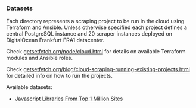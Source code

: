### Datasets

Each directory represents a scraping project to be run in the cloud using Terraform and Ansible. Unless otherwise specified each project defines a central PostgreSQL instance and 20 scraper instances deployed on DigitalOcean Frankfurt FRA1 datacenter.

Check [getsetfetch.org/node/cloud.html](https://getsetfetch.org/node/cloud.html) for details on available Terraform modules and Ansible roles. 

Check [getsetfetch.org/blog/cloud-scraping-running-existing-projects.html](https://getsetfetch.org/blog/cloud-scraping-running-existing-projects.html) for detailed info on how to run the projects.

Available datasets:
- [Javascript Libraries From Top 1 Million Sites](javascript-libs-from-top-1mm-sites/)

